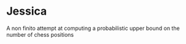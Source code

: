 # Jessica
A non finito attempt at computing a probabilistic upper bound on the number of chess positions
